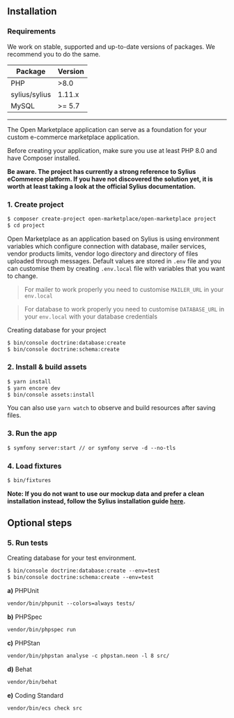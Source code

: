 ## Installation

### Requirements

We work on stable, supported and up-to-date versions of packages. We recommend you to do the same.

| Package       | Version |
|---------------|---------|
| PHP           | \>8.0   |
| sylius/sylius | 1.11.x  |
| MySQL         | \>= 5.7 |

----

The Open Marketplace application can serve as a foundation for your custom e-commerce marketplace application.

Before creating your application, make sure you use at least PHP 8.0 and have Composer installed.

**Be aware. The project has currently a strong reference to Sylius eCommerce platform. If you have not discovered the solution yet, it is worth at least taking a look at the official Sylius documentation.**

### 1. Create project

```diff
$ composer create-project open-marketplace/open-marketplace project
$ cd project
```

Open Marketplace as an application based on Sylius is using environment variables which configure connection
with database, mailer services, vendor products limits, vendor logo directory
and directory of files uploaded through messages. Default values are stored in `.env` file
and you can customise them by creating `.env.local` file with variables that you want to change.

 > For mailer to work properly you need to customise `MAILER_URL` in your `env.local`

 > For database to work properly you need to customise `DATABASE_URL` in your `env.local` with your database credentials

Creating database for your project

```diff
$ bin/console doctrine:database:create
$ bin/console doctrine:schema:create
```
### 2. Install & build assets

```diff
$ yarn install
$ yarn encore dev
$ bin/console assets:install 
```
You can also use  `yarn watch`  to observe and build resources after saving files.

### 3. Run the app

```diff
$ symfony server:start // or symfony serve -d --no-tls
```

### 4. Load fixtures

```diff
$ bin/fixtures
```

**Note: If you do not want to use our mockup data and prefer a clean installation instead, follow the Sylius installation guide [here](https://docs.sylius.com/en/latest/getting-started-with-sylius/installation.html#project-setup:~:text=To%20launch%20a%20Sylius%20application%20initial%20data%20has%20to%20be%20set%20up%3A%20an%20administrator%20account%20and%20base%20locale.%20Run%20the%20Sylius%20installation%20command%20to%20do%20that.).**

## Optional steps

### 5. Run tests

Creating database for your test environment.

```diff
$ bin/console doctrine:database:create --env=test
$ bin/console doctrine:schema:create --env=test
```

**a)** PHPUnit

```diff
vendor/bin/phpunit --colors=always tests/
```
**b)** PHPSpec

```diff
vendor/bin/phpspec run
```

**c)** PHPStan

```diff
vendor/bin/phpstan analyse -c phpstan.neon -l 8 src/
```

**d)** Behat

```diff
vendor/bin/behat 
```

**e)** Coding Standard

```diff
vendor/bin/ecs check src
```
